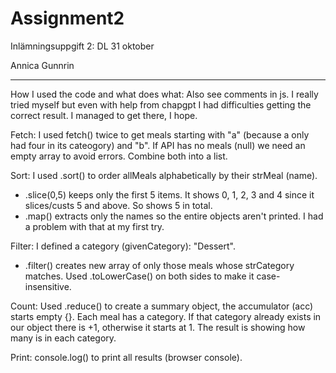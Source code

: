 # Assignment2
Inlämningsuppgift 2: DL 31 oktober

Annica Gunnrin

---
How I used the code and what does what:
Also see comments in js. I really tried myself but even with help from chapgpt I had difficulties getting the correct result.
I managed to get there, I hope.

Fetch:
I used fetch() twice to get meals starting with "a" (because a only had four in its cateogory)
and "b". If API has no meals (null) we need an empty array to avoid errors. Combine both into a list.

Sort:
I used .sort() to order allMeals alphabetically by their strMeal (name).
- .slice(0,5) keeps only the first 5 items. It shows 0, 1, 2, 3 and 4 since it slices/custs 5 and above. So shows 5 in total.
- .map() extracts only the names so the entire objects aren't printed. I had a problem with that at my first try. 

Filter:
I defined a category (givenCategory): "Dessert".
- .filter() creates new array of only those meals whose strCategory matches.
Used .toLowerCase() on both sides to make it case-insensitive.

Count:
Used .reduce() to create a summary object, the accumulator (acc) starts empty {}.
Each meal has a category. If that category already exists in our object there is +1, otherwise it starts at 1.
The result is showing how many is in each category.

Print:
console.log() to print all results (browser console).


